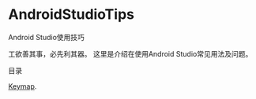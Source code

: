 # AndroidStudioTips
Android Studio使用技巧

工欲善其事，必先利其器。 这里是介绍在使用Android Studio常见用法及问题。


目录

[Keymap](https://github.com/zhangxiaofan918/Android-Studio-Tips/blob/master/Keymap.md"). 




























